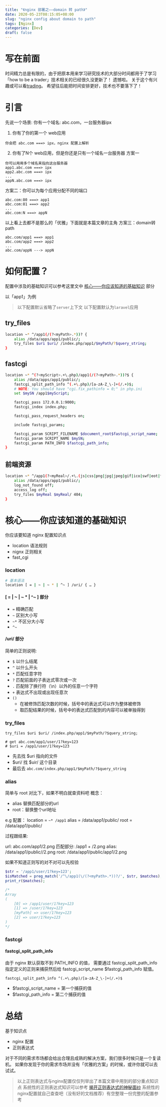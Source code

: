 ```yaml
---
title: "《nginx 部署之——domain 转 path》"
date: 2020-05-23T08:15:05+08:00
slug: "nginx config about domain to path"
tags: [Nginx]
categories: [Dev]
draft: false
---
```


# 写在前面
时间精力总是有限的，由于把原本用来学习研究技术的大部分时间都用于了学习「how to be a trader」技术相关的已经很久没更新了！ 遗憾啦。
关于这个有兴趣或可以看[trading](https://github.com/jerr123/trading "trading")。
希望往后能把时间安排更好，技术也不要落下了！
# 引言
先说一个场景:
你有一个域名: abc.com，一台服务器ipx
1. 你有了你的第一个 web应用
```
你会把 abc.com ===> ipx，nginx 配置上解析
```
2. 你有了N个 web应用，但是你还是只有一个域名一台服务器
方案一
```
你可以用用多个域名来指向这台服务器
app1.abc.com ===> ipx
app2.abc.com ===> ipx
...
appN.abc.com ===> ipx
```
方案二：你可以为每个应用分配不同的端口
```
abc.com:80 ===> app1
abc.com:81 ===> app2
...
abc.com:N ===> appN
```
以上看上去都不是那么的「优雅」下面就是本篇文章的主角
方案三：domain转path
```
abc.com/app1 ===> app1
abc.com/app2 ===> app2
...
abc.com/appN ---> appN
```


# 如何配置？
配置中涉及的基础知识可以参考这里文中 [核心——你应该知道的基础知识](https://learnku.com/articles/44913#4d36d4) 部分

以「app1」为例

> 以下配置默认省略了`server`上下文
> 以下配置默认为`laravel`应用



## try_files

```sh
location ~* ^/app1(/(?<myPath>.*))? {
    alias /data/apps/app1/public/;
    try_files $uri $uri/ /index.php/app1/$myPath/?$query_string;
}
```

## fastcgi

```sh
location ~* ^(?<myScript>.+\.php)/app1(/(?<myPath>.*))?$ {
    alias /data/apps/app1/public/;
    fastcgi_split_path_info ^(.+\.php)/[a-zA-Z_\-]+(/.+)$;
    # NOTE: You should have "cgi.fix_pathinfo = 0;" in php.ini
    set $mySN /app1$myScript;

    fastcgi_pass 172.0.0.1:9000;
    fastcgi_index index.php;

    fastcgi_pass_request_headers on;

    include fastcgi_params;

    fastcgi_param SCRIPT_FILENAME $document_root$fastcgi_script_name;
    fastcgi_param SCRIPT_NAME $mySN;
    fastcgi_param PATH_INFO $fastcgi_path_info;
}
```

## 前端资源

```sh
location ~* ^/app1(?<myReal>/.+\.(js|css|png|jpg|jpeg|gif|ico|swf|eot|ttf|woff|woff2))$ {
    alias /data/apps/app1/public/;
    log_not_found off;
    access_log off;
    try_files $myReal $myReal/ 404;
}
```

# 核心——你应该知道的基础知识

你应该要知道
nginx 配置知识点
* location 语法规则
* nignx 正则相关
* fast_cgi

### location

```sh
# 基本语法
location [ = | ~ | ~ * | ^~ ] /uri/ { … }
```

#### [ = | ~ | ~ * | ^~ ] 部分

* `=` 精确匹配
* `~` 区别大小写
* `~*` 不区分大小写
* `^~` 

#### /uri/ 部分

简单的正则说明:

* `$` 以什么结尾
* `^` 以什么开头
* `*` 匹配任意字符
* `?` 匹配前面的子表达式零次或一次
* `.` 匹配除了换行符（\n）以外的任意一个字符
* `+` 表达式不出现或出现任意次
* `()`
    * 在被修饰匹配次数的时候，括号中的表达式可以作为整体被修饰
    * 取匹配结果的时候，括号中的表达式匹配到的内容可以被单独得到 


### try_files
```
try_files $uri $uri/ /index.php/app1/$myPath/?$query_string;

# get abc.com/app1/user/1?key=123
# $uri = /app1/user/1?key=123
```
- 先去找 $uri 指向的文件
- $uri/ 找 $uir/ 这个目录
- 最后去 `abc.com/index.php/app1/$myPath/?$query_string`

### alias
简单与 root 对比下，如果不明白就查资料吧
概念：
- alias    替换匹配部分的url
- root：替换整个url地址

e.g
配置：
location = `~* /app1`
alias = /data/app1/public/
root = /data/app1/public/

过程跟结果:

url: abc.com/app1/2.png
匹配部分: /app1 + /2.png
alias: /data/app1/public//2.png
root: /data/app1/public/app1/2.png

如果不知道正则写的对不对可以先校验
```php
$str = '/app1/user/1?key=123';
$isMatched = preg_match('/^\/app1(\/(?<myPath>.*))?/', $str, $matches);
print_r($matches);

/*
Array
(
    [0] => /app1/user/1?key=123
    [1] => /user/1?key=123
    [myPath] => user/1?key=123
    [2] => user/1?key=123
)
*/
```

### fastcgi

#### fastcgi_split_path_info
由于 nginx 默认获取不到 PATH_INFO 的值，
需要通过 fastcgi_split_path_info 指定定义的正则来捕获然后给 fastcgi_script_name $fastcgi_path_info 赋值。

`fastcgi_split_path_info ^(.+\.php)/[a-zA-Z_\-]+(/.+)$`

- $fastcgi_script_name = 第一个捕获的值
- $fastcgi_path_info = 第二个捕获的值


# 总结

基于知识点
* nginx 配置
* 正则表达式

对于不同的需求市场都会给出合理且成熟的解决方案，我们很多时候只是一个复读机。
如果你发现于你的需求市场并没有「优雅的方案」的时候，或许你就可以去试试。


> 以上正则表达式与nginx配置仅仅列举出了本篇文章中用到的部分重点知识点
> 系统性的正则表达式知识可以参考 [揭开正则表达式的神秘面纱](http://www.regexlab.com/zh/regref.htm)
> 系统性的nginx配置就自己查查吧（没有好的文档推荐）有空整理一份完整的配置参考

